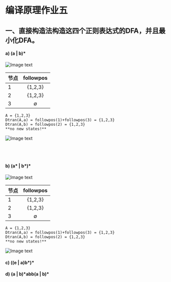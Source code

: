 # 编译原理作业五
## 一、直接构造法构造这四个正则表达式的DFA，并且最小化DFA。
#### a) (a | b)\*

![Image text](https://github.com/YULuoOo/compiler/blob/master/homework/547DD9CD-30A4-4EB5-93F9-49BD074579B7.png)

| 节点 | followpos 
| - | :-: 
| 1 | {1,2,3}
| 2 | {1,2,3}
| 3 | ∅

    A = {1,2,3}  
    Dtran(A,a) = followpos(1)+followpos(3) = {1,2,3}  
    Dtran(A,b) = followpos(2) = {1,2,3}  
    **no new states!**

![Image text](https://github.com/YULuoOo/compiler/blob/master/homework/4EAE3D3C-ED7A-4714-9732-954EC1497032.png)  
<br/><br/><br/>
#### b) (a\* | b\*)\*  

![Image text](https://github.com/YULuoOo/compiler/blob/master/homework/F96F5678-2605-4649-8673-439831F30978.png)

| 节点 | followpos 
| - | :-: 
| 1 | {1,2,3}
| 2 | {1,2,3}
| 3 | ∅

    A = {1,2,3}  
    Dtran(A,a) = followpos(1)+followpos(3) = {1,2,3}  
    Dtran(A,b) = followpos(2) = {1,2,3}  
    **no new states!**

![Image text](https://github.com/YULuoOo/compiler/blob/master/homework/4EAE3D3C-ED7A-4714-9732-954EC1497032.png)



#### c) ((e | a)b\*)\* 

#### d) (a | b)\*abb(a | b)\*
